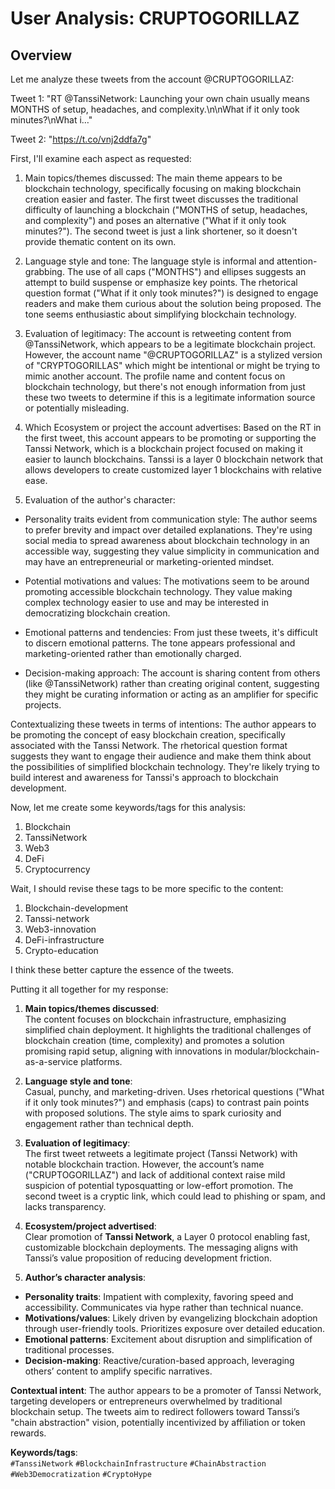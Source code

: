 # User Analysis: CRUPTOGORILLAZ

## Overview

<think>
Let me analyze these tweets from the account @CRUPTOGORILLAZ:

Tweet 1:
"RT @TanssiNetwork: Launching your own chain usually means MONTHS of setup, headaches, and complexity.\n\nWhat if it only took minutes?\nWhat i…"

Tweet 2:
"https://t.co/vnj2ddfa7g"

First, I'll examine each aspect as requested:

1. Main topics/themes discussed:
The main theme appears to be blockchain technology, specifically focusing on making blockchain creation easier and faster. The first tweet discusses the traditional difficulty of launching a blockchain ("MONTHS of setup, headaches, and complexity") and poses an alternative ("What if it only took minutes?"). The second tweet is just a link shortener, so it doesn't provide thematic content on its own.

2. Language style and tone:
The language style is informal and attention-grabbing. The use of all caps ("MONTHS") and ellipses suggests an attempt to build suspense or emphasize key points. The rhetorical question format ("What if it only took minutes?") is designed to engage readers and make them curious about the solution being proposed. The tone seems enthusiastic about simplifying blockchain technology.

3. Evaluation of legitimacy:
The account is retweeting content from @TanssiNetwork, which appears to be a legitimate blockchain project. However, the account name "@CRUPTOGORILLAZ" is a stylized version of "CRYPTOGORILLAS" which might be intentional or might be trying to mimic another account. The profile name and content focus on blockchain technology, but there's not enough information from just these two tweets to determine if this is a legitimate information source or potentially misleading.

4. Which Ecosystem or project the account advertises:
Based on the RT in the first tweet, this account appears to be promoting or supporting the Tanssi Network, which is a blockchain project focused on making it easier to launch blockchains. Tanssi is a layer 0 blockchain network that allows developers to create customized layer 1 blockchains with relative ease.

5. Evaluation of the author's character:

- Personality traits evident from communication style:
  The author seems to prefer brevity and impact over detailed explanations. They're using social media to spread awareness about blockchain technology in an accessible way, suggesting they value simplicity in communication and may have an entrepreneurial or marketing-oriented mindset.

- Potential motivations and values:
  The motivations seem to be around promoting accessible blockchain technology. They value making complex technology easier to use and may be interested in democratizing blockchain creation.

- Emotional patterns and tendencies:
  From just these tweets, it's difficult to discern emotional patterns. The tone appears professional and marketing-oriented rather than emotionally charged.

- Decision-making approach:
  The account is sharing content from others (like @TanssiNetwork) rather than creating original content, suggesting they might be curating information or acting as an amplifier for specific projects.

Contextualizing these tweets in terms of intentions:
The author appears to be promoting the concept of easy blockchain creation, specifically associated with the Tanssi Network. The rhetorical question format suggests they want to engage their audience and make them think about the possibilities of simplified blockchain technology. They're likely trying to build interest and awareness for Tanssi's approach to blockchain development.

Now, let me create some keywords/tags for this analysis:
1. Blockchain
2. TanssiNetwork
3. Web3
4. DeFi
5. Cryptocurrency

Wait, I should revise these tags to be more specific to the content:
1. Blockchain-development
2. Tanssi-network
3. Web3-innovation
4. DeFi-infrastructure
5. Crypto-education

I think these better capture the essence of the tweets.

Putting it all together for my response:
</think>

1. **Main topics/themes discussed**:  
The content focuses on blockchain infrastructure, emphasizing simplified chain deployment. It highlights the traditional challenges of blockchain creation (time, complexity) and promotes a solution promising rapid setup, aligning with innovations in modular/blockchain-as-a-service platforms.

2. **Language style and tone**:  
Casual, punchy, and marketing-driven. Uses rhetorical questions ("What if it only took minutes?") and emphasis (caps) to contrast pain points with proposed solutions. The style aims to spark curiosity and engagement rather than technical depth.

3. **Evaluation of legitimacy**:  
The first tweet retweets a legitimate project (Tanssi Network) with notable blockchain traction. However, the account’s name ("CRUPTOGORILLAZ") and lack of additional context raise mild suspicion of potential typosquatting or low-effort promotion. The second tweet is a cryptic link, which could lead to phishing or spam, and lacks transparency.

4. **Ecosystem/project advertised**:  
Clear promotion of **Tanssi Network**, a Layer 0 protocol enabling fast, customizable blockchain deployments. The messaging aligns with Tanssi’s value proposition of reducing development friction.

5. **Author’s character analysis**:  
- **Personality traits**: Impatient with complexity, favoring speed and accessibility. Communicates via hype rather than technical nuance.  
- **Motivations/values**: Likely driven by evangelizing blockchain adoption through user-friendly tools. Prioritizes exposure over detailed education.  
- **Emotional patterns**: Excitement about disruption and simplification of traditional processes.  
- **Decision-making**: Reactive/curation-based approach, leveraging others’ content to amplify specific narratives.  

**Contextual intent**: The author appears to be a promoter of Tanssi Network, targeting developers or entrepreneurs overwhelmed by traditional blockchain setup. The tweets aim to redirect followers toward Tanssi’s "chain abstraction" vision, potentially incentivized by affiliation or token rewards.

**Keywords/tags**:  
`#TanssiNetwork` `#BlockchainInfrastructure` `#ChainAbstraction` `#Web3Democratization` `#CryptoHype`